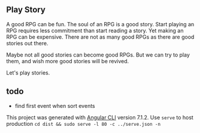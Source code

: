 ## Play Story

A good RPG can be fun. The soul of an RPG is a good story. Start playing an RPG requires less commitment than start reading a story. Yet making an RPG can be expensive. There are not as many good RPGs as there are good stories out there. 

Maybe not all good stories can become good RPGs. But we can try to play them, and wish more good stories will be revived.

Let's play stories.


## todo
- find first event when sort events

This project was generated with [Angular CLI](https://github.com/angular/angular-cli) version 7.1.2.
Use `serve` to host production `cd dist && sudo serve -l 80 -c ../serve.json -n`